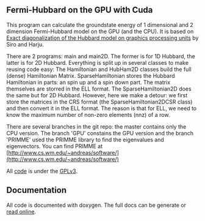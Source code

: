 Fermi-Hubbard on the GPU with Cuda
----------------------------------

This program can calculate the groundstate energy of 1 dimensional and
2 dimension Fermi-Hubbard model on the GPU (and the CPU). It is based
on [Exact diagonalization of the Hubbard model on graphics processing units](http://arxiv.org/abs/1204.3425)
by Siro and Harju.

There are 2 programs: main and main2D. The former is for 1D Hubbard,
the latter is for 2D Hubbard. Everything is split up in several classes
to make reusing code easy:  The Hamiltonian and HubHam2D classes build the
full (dense) Hamiltonian Matrix. SparseHamiltonian stores the Hubbard
Hamiltonian in parts: an spin up and a spin down part. The matrix
themselves are storred in the ELL format.  The SparseHamiltonian2D does
the same but for 2D Hubbard. However, here we make a detour: we first
store the matrices in the CRS format (the SparseHamiltonian2DCSR class)
and then convert it in the ELL format. The reason is that for ELL,
we need to know the maximum number of non-zero elements (nnz) of a row.

There are several branches in the git repo: the master contains
only the CPU version. The branch 'GPU' constains the GPU version 
and the branch 'PRIMME' used the PRIMME library to find the 
eigenvalues and eigenvectors. You can find PRIMME
at [http://www.cs.wm.edu/~andreas/software/](http://www.cs.wm.edu/~andreas/software/)

All [code](https://github.com/wpoely86/Hubbard-GPU) is under the [GPLv3](https://www.gnu.org/licenses/gpl.txt).

Documentation
-------------
All code is documented with doxygen. The full docs can be 
generate or [read online](http://wpoely86.github.io/Hubbard-GPU/).
